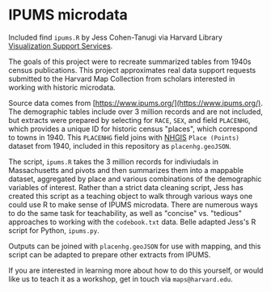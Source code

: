 # IPUMS microdata 

Included find `ipums.R` by Jess Cohen-Tanugi via Harvard Library [Visualization Support Services](https://library.harvard.edu/services-tools/visualization-support).

The goals of this project were to recreate summarized tables from 1940s census publications. This project approximates real data support requests submitted to the Harvard Map Collection from scholars interested in working with historic microdata.

Source data comes from [https://www.ipums.org/](https://www.ipums.org/). The demographic tables include over 3 million records and are not included, but extracts were prepared by selecting for `RACE`, `SEX`, and field `PLACENHG`, which provides a unique ID for historic census "places", which correspond to towns in 1940. This `PLACENHG` field joins with [NHGIS](https://data2.nhgis.org) `Place (Points)` dataset from 1940, included in this repository as `placenhg.geoJSON`. 

The script, `ipums.R` takes the 3 million records for indiviudals in Massachusetts and pivots and then summarizes them into a mappable dataset, aggregated by place and various combinations of the demographic variables of interest. Rather than a strict data cleaning script, Jess has created this script as a teaching object to walk through various ways one could use R to make sense of IPUMS microdata. There are numerous ways to do the same task for teachability, as well as "concise" vs. "tedious" approaches to working with the `codebook.txt` data. Belle adapted Jess's R script for Python, `ipums.py`.

Outputs can be joined with `placenhg.geoJSON` for use with mapping, and this script can be adapted to prepare other extracts from IPUMS. 

If you are interested in learning more about how to do this yourself, or would like us to teach it as a workshop, get in touch via `maps@harvard.edu`. 

